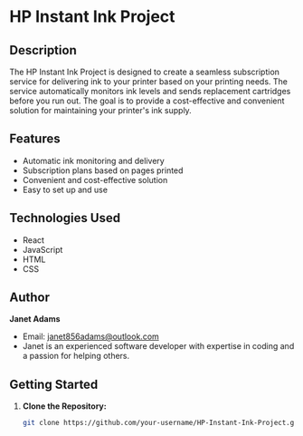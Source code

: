 # HP Instant Ink Project

## Description
The HP Instant Ink Project is designed to create a seamless subscription service for delivering ink to your printer based on your printing needs. The service automatically monitors ink levels and sends replacement cartridges before you run out. The goal is to provide a cost-effective and convenient solution for maintaining your printer's ink supply.

## Features
- Automatic ink monitoring and delivery
- Subscription plans based on pages printed
- Convenient and cost-effective solution
- Easy to set up and use

## Technologies Used
- React
- JavaScript
- HTML
- CSS

## Author
**Janet Adams**
- Email: janet856adams@outlook.com
- Janet is an experienced software developer with expertise in coding and a passion for helping others.

## Getting Started
1. **Clone the Repository:**
   ```bash
   git clone https://github.com/your-username/HP-Instant-Ink-Project.git
